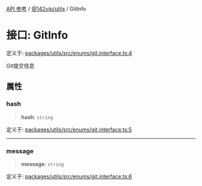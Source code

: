 [API 参考](../../../index.md) / [@142vip/utils](../index.md) / GitInfo

# 接口: GitInfo

定义于: [packages/utils/src/enums/git.interface.ts:4](https://github.com/142vip/core-x/blob/d59cdcda9f62fc93dcb0efb54c66772997c75711/packages/utils/src/enums/git.interface.ts#L4)

Git提交信息

## 属性

### hash

> **hash**: `string`

定义于: [packages/utils/src/enums/git.interface.ts:5](https://github.com/142vip/core-x/blob/d59cdcda9f62fc93dcb0efb54c66772997c75711/packages/utils/src/enums/git.interface.ts#L5)

***

### message

> **message**: `string`

定义于: [packages/utils/src/enums/git.interface.ts:6](https://github.com/142vip/core-x/blob/d59cdcda9f62fc93dcb0efb54c66772997c75711/packages/utils/src/enums/git.interface.ts#L6)
